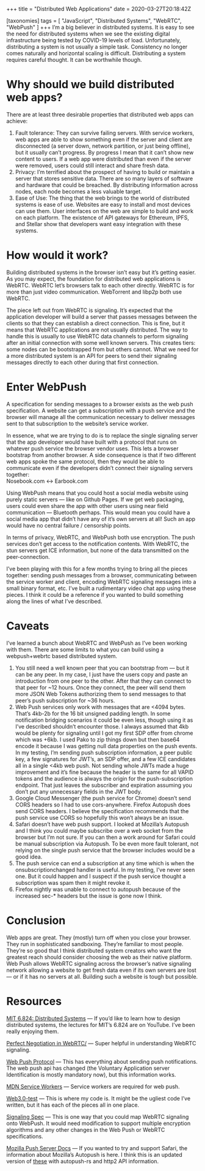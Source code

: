 +++
title = "Distributed Web Applications"
date = 2020-03-27T20:18:42Z

[taxonomies]
tags = [
	"JavaScript",
	"Distributed Systems",
	"WebRTC",
	"WebPush"
]
+++
I’m a big believer in distributed systems. It is easy to see the need for distributed systems when we see the existing digital infrastructure being tested by COVID-19 levels of load. Unfortunately, distributing a system is not usually a simple task. Consistency no longer comes naturally and horizontal scaling is difficult. Distributing a system requires careful thought. It can be worthwhile though.

# Why should we build distributed web apps?

There are at least three desirable properties that distributed web apps can achieve:

1. Fault tolerance: They can survive failing servers. With service workers, web apps are able to show something even if the server and client are disconnected (a server down, network partition, or just being offline), but it usually can’t progress. By progress I mean that it can’t show new content to users. If a web app were distributed than even if the server were removed, users could still interact and share fresh data.
2. Privacy: I’m terrified about the prospect of having to build or maintain a server that stores sensitive data. There are so many layers of software and hardware that could be breached. By distributing information across nodes, each node becomes a less valuable target.
3. Ease of Use: The thing that the web brings to the world of distributed systems is ease of use. Websites are easy to install and most devices can use them. User interfaces on the web are simple to build and work on each platform. The existence of API gateways for Ethereum, IPFS, and Stellar show that developers want easy integration with these systems.

# How would it work?

Building distributed systems in the browser isn’t easy but it’s getting easier. As you may expect, the foundation for distributed web applications is WebRTC. WebRTC let’s browsers talk to each other directly. WebRTC is for more than just video communication. WebTorrent and libp2p both use WebRTC.

The piece left out from WebRTC is signaling. It’s expected that the application developer will build a server that passes messages between the clients so that they can establish a direct connection. This is fine, but it means that WebRTC applications are not usually distributed. The way to handle this is usually to use WebRTC data channels to perform signaling after an initial connection with some well known servers. This creates tiers: some nodes can be bootstrapped from but others cannot. What we need for a more distributed system is an API for peers to send their signaling messages directly to each other during that first connection.

# Enter WebPush

A specification for sending messages to a browser exists as the web push specification. A website can get a subscription with a push service and the browser will manage all the communication necessary to deliver messages sent to that subscription to the website’s service worker.

In essence, what we are trying to do is to replace the single signaling server that the app developer would have built with a protocol that runs on whatever push service the browser vendor uses. This lets a browser bootstrap from another browser. A side consequence is that if two different web apps spoke the same protocol, then they would be able to communicate even if the developers didn’t connect their signaling servers together:  
Nosebook.com <-> Earbook.com

Using WebPush means that you could host a social media website using purely static servers — like on Github Pages. If we get web packaging, users could even share the app with other users using near field communication — Bluetooth perhaps. This would mean you could have a social media app that didn’t have any of it’s own servers at all! Such an app would have no central failure / censorship points.

In terms of privacy, WebRTC, and WebPush both use encryption. The push services don’t get access to the notification contents. With WebRTC, the stun servers get ICE information, but none of the data transmitted on the peer-connection.

I’ve been playing with this for a few months trying to bring all the pieces together: sending push messages from a browser, communicating between the service worker and client, encoding WebRTC signaling messages into a small binary format, etc. I’ve built a rudimentary video chat app using these pieces. I think it could be a reference if you wanted to build something along the lines of what I’ve described.

# Caveats

I’ve learned a bunch about WebRTC and WebPush as I’ve been working with them. There are some limits to what you can build using a webpush+webrtc based distributed system.

1. You still need a well known peer that you can bootstrap from — but it can be any peer. In my case, I just have the users copy and paste an introduction from one peer to the other. After that they can connect to that peer for \~12 hours. Once they connect, the peer will send them more JSON Web Tokens authorizing them to send messages to that peer’s push subscription for \~36 hours.
2. Web Push services only work with messages that are <4094 bytes. That’s 4kb-2b for the 16 bit unsigned padding length. In some notification bridging scenarios it could be even less, though using it as I’ve described shouldn’t encounter those. I always assumed that 4kb would be plenty for signaling until I got my first SDP offer from chrome which was +6kb. I used Pako to zip things down but then base64 encode it because I was getting null data properties on the push events. In my testing, I’m sending push subscription information, a peer public key, a few signatures for JWT’s, an SDP offer, and a few ICE candidates all in a single <4kb web push. Not sending whole JWTs made a huge improvement and it’s fine because the header is the same for all VAPID tokens and the audience is always the origin for the push-subscription endpoint. That just leaves the subscriber and expiration assuming you don’t put any unnecessary fields in the JWT body.
3. Google Cloud Messenger (the push service for Chrome) doesn’t send CORS headers so I had to use cors-anywhere. Firefox Autopush does send CORS headers. I believe the specification recommends that the push service use CORS so hopefully this won’t always be an issue.
4. Safari doesn’t have web push support. I looked at Mozilla’s Autopush and I think you could maybe subscribe over a web socket from the browser but I’m not sure. If you can then a work around for Safari could be manual subscription via Autopush. To be even more fault tolerant, not relying on the single push service that the browser includes would be a good idea.
5. The push service can end a subscription at any time which is when the onsubscriptionchanged handler is useful. In my testing, I’ve never seen one. But it could happen and I suspect if the push service thought a subscription was spam then it might revoke it.
6. Firefox nightly was unable to connect to autopush because of the increased sec-* headers but the issue is gone now I think.

# Conclusion

Web apps are great. They (mostly) turn off when you close your browser. They run in sophisticated sandboxing. They’re familiar to most people. They’re so good that I think distributed system creators who want the greatest reach should consider choosing the web as their native platform. Web Push allows WebRTC signaling across the browser’s native signaling network allowing a website to get fresh data even if its own servers are lost — or if it has no servers at all. Building such a website is tough but possible.

# Resources

[MIT 6.824: Distributed Systems](https://www.youtube.com/channel/UC_7WrbZTCODu1o_kfUMq88g) — If you’d like to learn how to design distributed systems, the lectures for MIT’s 6.824 are on YouTube. I’ve been really enjoying them.

[Perfect Negotiation in WebRTC/](https://blog.mozilla.org/webrtc/perfect-negotiation-in-webrtc/) — Super helpful in understanding WebRTC signaling.

[Web Push Protocol](https://developers.google.com/web/fundamentals/push-notifications/web-push-protocol) — This has everything about sending push notifications. The web push api has changed (the Voluntary Application server Identification is mostly mandatory now), but this information works.

[MDN Service Workers](https://developers.google.com/web/fundamentals/primers/service-workers) — Service workers are required for web push.

[Web3.0-test](https://github.com/evan-brass/web3.0-test) — This is where my code is. It might be the ugliest code I’ve written, but it has each of the pieces all in one place.

[Signaling Spec](https://github.com/evan-brass/web3.0-test/blob/master/sw/signaling-spec.md) — This is one way that you could map WebRTC signaling onto WebPush. It would need modification to support multiple encryption algorithms and any other changes in the Web Push or WebRTC specifications.

[Mozilla Push Server Docs](https://mozilla.github.io/application-services/docs/push/welcome.html) — If you wanted to try and support Safari, the information about Mozilla’s Autopush is here. I think this is an updated version of [these](https://mozilla-push-service.readthedocs.io/en/latest/) with autopush-rs and http2 API information.
